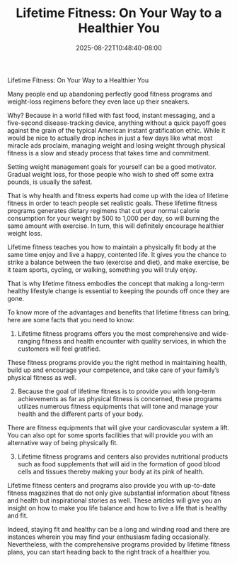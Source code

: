 ﻿---
title: "Lifetime Fitness: On Your Way to a Healthier You"
date: 2025-08-22T10:48:40-08:00
description: "Fitness Tips for Web Success"
featured_image: "/images/Fitness.jpg"
tags: ["Fitness"]
---

Lifetime Fitness: On Your Way to a Healthier You

Many people end up abandoning perfectly good fitness programs and weight-loss regimens before they even lace up their sneakers.

Why? Because in a world filled with fast food, instant messaging, and a five-second disease-tracking device, anything without a quick payoff goes against the grain of the typical American instant gratification ethic. While it would be nice to actually drop inches in just a few days like what most miracle ads proclaim, managing weight and losing weight through physical fitness is a slow and steady process that takes time and commitment.

Setting weight management goals for yourself can be a good motivator. Gradual weight loss, for those people who wish to shed off some extra pounds, is usually the safest.

That is why health and fitness experts had come up with the idea of lifetime fitness in order to teach people set realistic goals. These lifetime fitness programs generates dietary regimens that cut your normal calorie consumption for your weight by 500 to 1,000 per day, so will burning the same amount with exercise. In turn, this will definitely encourage healthier weight loss.

Lifetime fitness teaches you how to maintain a physically fit body at the same time enjoy and live a happy, contented life. It gives you the chance to strike a balance between the two (exercise and diet), and make exercise, be it team sports, cycling, or walking, something you will truly enjoy.

That is why lifetime fitness embodies the concept that making a long-term healthy lifestyle change is essential to keeping the pounds off once they are gone.

To know more of the advantages and benefits that lifetime fitness can bring, here are some facts that you need to know:

1. Lifetime fitness programs offers you the most comprehensive and wide-ranging fitness and health encounter with quality services, in which the customers will feel gratified.

These fitness programs provide you the right method in maintaining health, build up and encourage your competence, and take care of your family’s physical fitness as well.

2. Because the goal of lifetime fitness is to provide you with long-term achievements as far as physical fitness is concerned, these programs utilizes numerous fitness equipments that will tone and manage your health and the different parts of your body.

There are fitness equipments that will give your cardiovascular system a lift. You can also opt for some sports facilities that will provide you with an alternative way of being physically fit.

3. Lifetime fitness programs and centers also provides nutritional products such as food supplements that will aid in the formation of good blood cells and tissues thereby making your body at its pink of health.

Lifetime fitness centers and programs also provide you with up-to-date fitness magazines that do not only give substantial information about fitness and health but inspirational stories as well. These articles will give you an insight on how to make you life balance and how to live a life that is healthy and fit.

Indeed, staying fit and healthy can be a long and winding road and there are instances wherein you may find your enthusiasm fading occasionally. Nevertheless, with the comprehensive programs provided by lifetime fitness plans, you can start heading back to the right track of a healthier you.



